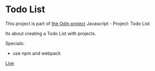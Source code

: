 # Todo List

This project is part of [the Odin project](https://www.theodinproject.com/)
Javascript - Project: Todo List

Its about creating a Todo List with projects.

Specials:

- use npm and webpack

[Live](https://github.com/kadaxda/Todo-new/deployments/activity_log?environment=github-pages)

